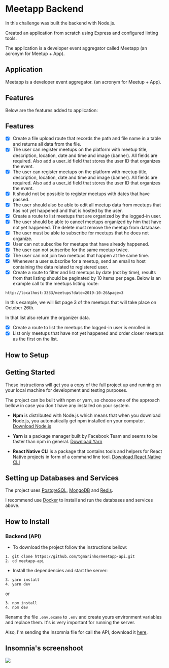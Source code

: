 # Meetapp Backend

In this challenge was built the backend with Node.js.

Created an application from scratch using Express and configured linting tools.

The application is a developer event aggregator called Meetapp (an acronym for Meetup + App).

## Application

Meetapp is a developer event aggregator. (an acronym for Meetup + App).

## Features

Below are the features added to application:


## Features

- [x] Create a file upload route that records the path and file name in a table and returns all data from the file.
- [x] The user can register meetups on the platform with meetup title, description, location, date and time and image (banner). All fields are required. Also add a user_id field that stores the user ID that organizes the event.
- [x] The user can register meetups on the platform with meetup title, description, location, date and time and image (banner). All fields are required. Also add a user_id field that stores the user ID that organizes the event.
- [x] It should not be possible to register meetups with dates that have passed.
- [x] The user should also be able to edit all meetup data from meetups that has not yet happened and that is hosted by the user.
- [x] Create a route to list meetups that are organized by the logged-in user.
- [x] The user should be able to cancel meetups organized by him that have not yet happened. The delete must remove the meetup from database.
- [x] The user must be able to subscribe for meetups that he does not organize.
- [x] User can not subscribe for meetups that have already happened.
- [x] The user can not subscribe for the same meetup twice.
- [x] The user can not join two meetups that happen at the same time.
- [x] Whenever a user subscribe for a meetup, send an email to host containing the data related to registered user.
- [x] Create a route to filter and list meetups by date (not by time), results from that listing should be paginated by 10 items per page. Below is an example call to the meetups listing route:

```
http://localhost:3333/meetups?date=2019-10-26&page=3
```

In this example, we will list page 3 of the meetups that will take place on October 26th.

In that list also return the organizer data.

- [x] Create a route to list the meetups the logged-in user is enrolled in.
- [x] List only meetups that have not yet happened and order closer meetups as the first on the list.

## How to Setup
## Getting Started

These instructions will get you a copy of the full project up and running on your local machine for development and testing purposes.

The project can be built with npm or yarn, so choose one of the approach bellow in case you don't have any installed on your system.

* **Npm** is distributed with Node.js which means that when you download Node.js, you automatically get npm installed on your computer. [Download Node.js](https://nodejs.org/en/download/)

* **Yarn** is a package manager built by Facebook Team and seems to be faster than npm in general.  [Download Yarn](https://yarnpkg.com/en/docs/install)

* **React Native CLI** is a package that contains tools and helpers for React Native projects in form of a command line tool.  [Download React Native CLI](https://facebook.github.io/react-native/docs/getting-started)

## Setting up Databases and Services

The project uses [PostgreSQL](https://www.postgresql.org), [MongoDB](https://www.mongodb.com) and [Redis](https://redis.io).

I recommend use [Docker](https://www.docker.com) to install and run the databases and services above.

## How to Install

### Backend (API)

* To download the project follow the instructions bellow:

```
1. git clone https://github.com/tgmarinho/meetapp-api.git
2. cd meetapp-api
```

* Install the dependencies and start the server:

```
3. yarn install
4. yarn dev
```

or

```
3. npm install
4. npm dev
```

Rename the file `.env.exame` to `.env` and create yours environment variables and replace them. It's is very important for running the server.

Also, I'm sending the Insomnia file for call the API, download it [here](https://github.com/tgmarinho/meetapp/blob/master/Insomnia_2019-10-27.json).


## Insomnia's screenshoot 
![](https://raw.githubusercontent.com/tgmarinho/meetapp/master/screenshots/insomnia-api.png)

